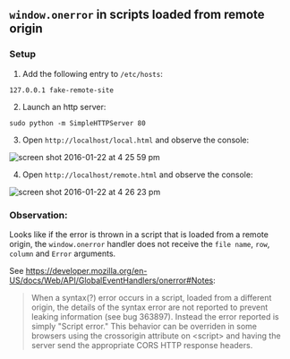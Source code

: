 ## `window.onerror` in scripts loaded from remote origin

### Setup

1. Add the following entry to `/etc/hosts`:

```
127.0.0.1 fake-remote-site
```

2. Launch an http server:

```
sudo python -m SimpleHTTPServer 80
```

3. Open `http://localhost/local.html` and observe the console:

![screen shot 2016-01-22 at 4 25 59 pm](https://cloud.githubusercontent.com/assets/1486609/12526728/74224bc8-c125-11e5-8bce-b1cdc714795e.png)

4. Open `http://localhost/remote.html` and observe the console:

![screen shot 2016-01-22 at 4 26 23 pm](https://cloud.githubusercontent.com/assets/1486609/12526730/787eadba-c125-11e5-8dbc-1bc35619e8c0.png)

### Observation:

Looks like if the error is thrown in a script that is loaded from a remote origin, the `window.onerror` handler does not receive the `file name`, `row`, `column` and `Error` arguments.

See https://developer.mozilla.org/en-US/docs/Web/API/GlobalEventHandlers/onerror#Notes:

> When a syntax(?) error occurs in a script, loaded from a different origin, the details of the syntax error are not reported to prevent leaking information (see bug 363897). Instead the error reported is simply "Script error." This behavior can be overriden in some browsers using the crossorigin attribute on &lt;script&gt; and having the server send the appropriate CORS HTTP response headers.

